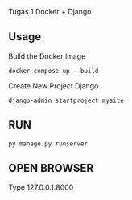 Tugas 1 Docker + Django

## Usage

Build the Docker image
```
docker compose up --build
```

Create New Project Django
```
django-admin startproject mysite
```
## RUN
```
py manage.py runserver
```

## OPEN BROWSER
Type 127.0.0.1:8000
